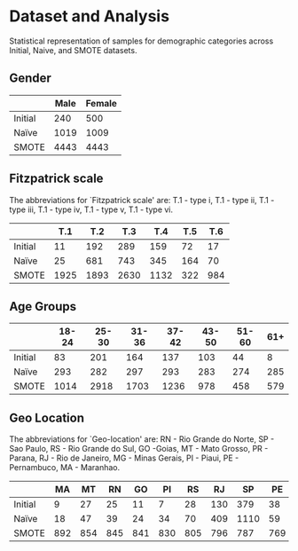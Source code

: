 # Dataset and Analysis

Statistical representation of samples for demographic categories across Initial, Naive, and SMOTE datasets. 



## Gender
<div class="tg-wrap"><table>
<thead>
  <tr>
    <th colspan="2"></th>
    <th>Male</th>
    <th>Female</th>
  </tr>
</thead>
<tbody>
  <tr>
    <td colspan="2">Initial</td>
    <td>240</td>
    <td>500</td>
  </tr>
  <tr>
    <td colspan="2">Naïve</td>
    <td>1019</td>
    <td>1009</td>
  </tr>
  <tr>
    <td colspan="2">SMOTE</td>
    <td>4443</td>
    <td>4443</td>
  </tr>
</tbody>
</table></div>

## Fitzpatrick scale

The abbreviations for `Fitzpatrick scale'  are: T.1 - type i, T.1 - type ii, T.1 - type iii, T.1 - type iv, T.1 - type v, T.1 - type vi.

<div class="tg-wrap"><table>
<thead>
  <tr>
    <th colspan="2"></th>
    <th>T.1</th>
    <th>T.2</th>
    <th>T.3</th>
    <th>T.4</th>
    <th>T.5</th>
    <th>T.6</th>
  </tr>
</thead>
<tbody>
  <tr>
    <td colspan="2">Initial</td>
    <td>11</td>
    <td>192</td>
    <td>289</td>
    <td>159</td>
    <td>72</td>
    <td>17</td>
  </tr>
  <tr>
    <td colspan="2">Naïve</td>
    <td>25</td>
    <td>681</td>
    <td>743</td>
    <td>345</td>
    <td>164</td>
    <td>70</td>
  </tr>
  <tr>
    <td colspan="2">SMOTE</td>
    <td>1925</td>
    <td>1893</td>
    <td>2630</td>
    <td>1132</td>
    <td>322</td>
    <td>984</td>
  </tr>
</tbody>
</table></div>


## Age Groups

<table>
<thead>
  <tr>
    <th colspan="2"></th>
    <th>18-24</th>
    <th>25-30</th>
    <th>31-36</th>
    <th>37-42</th>
    <th>43-50</th>
    <th>51-60</th>
    <th>61+</th>
  </tr>
</thead>
<tbody>
  <tr>
    <td colspan="2">Initial</td>
    <td>83</td>
    <td>201</td>
    <td>164</td>
    <td>137</td>
    <td>103</td>
    <td>44</td>
    <td>8</td>
  </tr>
  <tr>
    <td colspan="2">Naïve</td>
    <td>293</td>
    <td>282</td>
    <td>297</td>
    <td>293</td>
    <td>283</td>
    <td>274</td>
    <td>285</td>
  </tr>
  <tr>
    <td colspan="2">SMOTE</td>
    <td>1014</td>
    <td>2918</td>
    <td>1703</td>
    <td>1236</td>
    <td>978</td>
    <td>458</td>
    <td>579</td>
  </tr>
</tbody>
</table>


## Geo Location

The abbreviations for `Geo-location' are: RN - Rio Grande do Norte, SP - Sao Paulo, RS - Rio Grande do Sul, GO -Goias, MT - Mato Grosso, PR - Parana, RJ - Rio de Janeiro, MG - Minas Gerais, PI - Piaui, PE - Pernambuco, MA - Maranhao.

<div class="tg-wrap"><table>
<thead>
  <tr>
    <th colspan="2"></th>
    <th>MA</th>
    <th>MT</th>
    <th>RN</th>
    <th>GO</th>
    <th>PI</th>
    <th>RS</th>
    <th>RJ</th>
    <th>SP</th>
    <th>PE</th>
    <th>PR</th>
    <th>MG</th>
  </tr>
</thead>
<tbody>
  <tr>
    <td colspan="2">Initial</td>
    <td>9</td>
    <td>27</td>
    <td>25</td>
    <td>11</td>
    <td>7</td>
    <td>28</td>
    <td>130</td>
    <td>379</td>
    <td>38</td>
    <td>55</td>
    <td>31</td>
  </tr>
  <tr>
    <td colspan="2">Naïve</td>
    <td>18</td>
    <td>47</td>
    <td>39</td>
    <td>24</td>
    <td>34</td>
    <td>70</td>
    <td>409</td>
    <td>1110</td>
    <td>59</td>
    <td>119</td>
    <td>99</td>
  </tr>
  <tr>
    <td colspan="2">SMOTE</td>
    <td>892</td>
    <td>854</td>
    <td>845</td>
    <td>841</td>
    <td>830</td>
    <td>805</td>
    <td>796</td>
    <td>787</td>
    <td>769</td>
    <td>744</td>
    <td>723</td>
  </tr>
</tbody>
</table></div>
